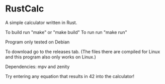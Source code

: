 # RustCalc
A simple calculator written in Rust.

To build run "make" or "make build"
To run run "make run"



Program only tested on Debian




To download go to the releases tab. (The files there are compiled for Linux and this program also only works on Linux.)



Dependencies: mpv and zenity

Try entering any equation that results in 42 into the calculator!
